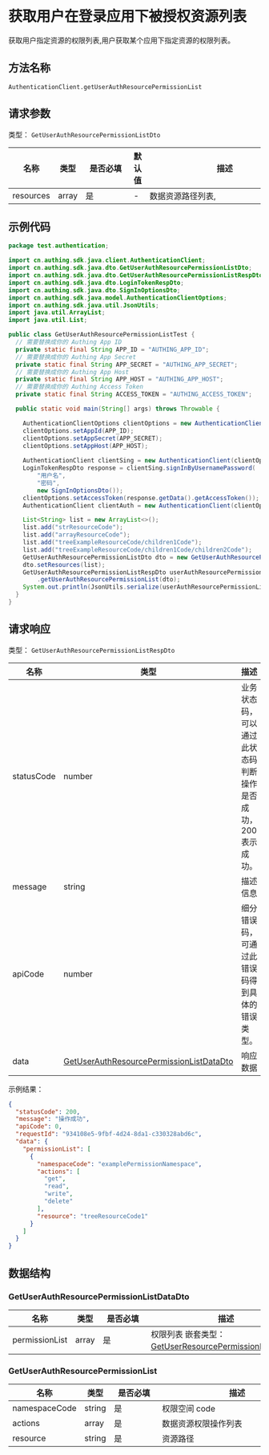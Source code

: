 # 获取用户在登录应用下被授权资源列表

<!--
  警告⚠️：
  不要直接修改该文档，
  https://github.com/Authing/authing-docs-factory
  使用该项目进行生成
-->

<LastUpdated />

获取用户指定资源的权限列表,用户获取某个应用下指定资源的权限列表。

## 方法名称

`AuthenticationClient.getUserAuthResourcePermissionList`

## 请求参数

类型： `GetUserAuthResourcePermissionListDto`

| 名称        | 类型    | <div style="width:80px">是否必填</div> | 默认值 | <div style="width:300px">描述</div> | <div style="width:200px"></div>示例值</div> |
|-----------|-------|------------------------------------|-----|-----------------------------------|------------------------------------------|
| resources | array | 是                                  | -   | 数据资源路径列表,                         | `["exampleResource"]`                    |

## 示例代码

```java
package test.authentication;

import cn.authing.sdk.java.client.AuthenticationClient;
import cn.authing.sdk.java.dto.GetUserAuthResourcePermissionListDto;
import cn.authing.sdk.java.dto.GetUserAuthResourcePermissionListRespDto;
import cn.authing.sdk.java.dto.LoginTokenRespDto;
import cn.authing.sdk.java.dto.SignInOptionsDto;
import cn.authing.sdk.java.model.AuthenticationClientOptions;
import cn.authing.sdk.java.util.JsonUtils;
import java.util.ArrayList;
import java.util.List;

public class GetUserAuthResourcePermissionListTest {
  // 需要替换成你的 Authing App ID
  private static final String APP_ID = "AUTHING_APP_ID";
  // 需要替换成你的 Authing App Secret
  private static final String APP_SECRET = "AUTHING_APP_SECRET";
  // 需要替换成你的 Authing App Host
  private static final String APP_HOST = "AUTHING_APP_HOST";
  // 需要替换成你的 Authing Access Token
  private static final String ACCESS_TOKEN = "AUTHING_ACCESS_TOKEN";

  public static void main(String[] args) throws Throwable {

    AuthenticationClientOptions clientOptions = new AuthenticationClientOptions();
    clientOptions.setAppId(APP_ID);
    clientOptions.setAppSecret(APP_SECRET);
    clientOptions.setAppHost(APP_HOST);
    
    AuthenticationClient clientSing = new AuthenticationClient(clientOptions);
    LoginTokenRespDto response = clientSing.signInByUsernamePassword(
        "用户名",
        "密码",
        new SignInOptionsDto());
    clientOptions.setAccessToken(response.getData().getAccessToken());
    AuthenticationClient clientAuth = new AuthenticationClient(clientOptions);

    List<String> list = new ArrayList<>();
    list.add("strResourceCode");
    list.add("arrayResourceCode");
    list.add("treeExampleResourceCode/children1Code");
    list.add("treeExampleResourceCode/children1Code/children2Code");
    GetUserAuthResourcePermissionListDto dto = new GetUserAuthResourcePermissionListDto();
    dto.setResources(list);
    GetUserAuthResourcePermissionListRespDto userAuthResourcePermissionList = clientAuth
        .getUserAuthResourcePermissionList(dto);
    System.out.println(JsonUtils.serialize(userAuthResourcePermissionList));
  }
}

```

## 请求响应

类型： `GetUserAuthResourcePermissionListRespDto`

| 名称         | 类型                                                                                               | 描述                               |
|------------|--------------------------------------------------------------------------------------------------|----------------------------------|
| statusCode | number                                                                                           | 业务状态码，可以通过此状态码判断操作是否成功，200 表示成功。 |
| message    | string                                                                                           | 描述信息                             |
| apiCode    | number                                                                                           | 细分错误码，可通过此错误码得到具体的错误类型。          |
| data       | <a href="#GetUserAuthResourcePermissionListDataDto">GetUserAuthResourcePermissionListDataDto</a> | 响应数据                             |

示例结果：

```json
{
  "statusCode": 200,
  "message": "操作成功",
  "apiCode": 0,
  "requestId": "934108e5-9fbf-4d24-8da1-c330328abd6c",
  "data": {
    "permissionList": [
      {
        "namespaceCode": "examplePermissionNamespace",
        "actions": [
          "get",
          "read",
          "write",
          "delete"
        ],
        "resource": "treeResourceCode1"
      }
    ]
  }
}
```

## 数据结构

### <a id="GetUserAuthResourcePermissionListDataDto"></a> GetUserAuthResourcePermissionListDataDto

| 名称             | 类型    | <div style="width:80px">是否必填</div> | <div style="width:300px">描述</div>                                                     | <div style="width:200px">示例值</div> |
|----------------|-------|------------------------------------|---------------------------------------------------------------------------------------|------------------------------------|
| permissionList | array | 是                                  | 权限列表 嵌套类型：<a href="#GetUserResourcePermissionList">GetUserResourcePermissionList</a>。 |                                    |

### <a id="GetUserAuthResourcePermissionList"></a> GetUserAuthResourcePermissionList

| 名称            | 类型     | <div style="width:80px">是否必填</div> | <div style="width:300px">描述</div> | <div style="width:200px">示例值</div> |
|---------------|--------|------------------------------------|-----------------------------------|------------------------------------|
| namespaceCode | string | 是                                  | 权限空间 code                         | `examplePermissionNamespace`       |
| actions       | array  | 是                                  | 数据资源权限操作列表                        | `["get","read","write","delete"]`  |
| resource      | string | 是                                  | 资源路径                              | `treeResourceCode1`                |

